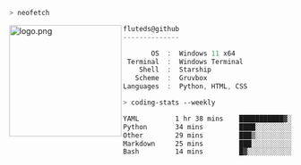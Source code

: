 ```zsh
> neofetch
```

<!--img align="left" src="https://github.com/fluteds.png" alt="logo.png" width="200"/>-->
<img align="left" src="https://external-content.duckduckgo.com/iu/?u=https%3A%2F%2F78.media.tumblr.com%2F975fca5f82161b190efdcaa05ffbd4ec%2Ftumblr_p6q6m9TJF01x3p3jmo1_500.png&f=1&nofb=1" alt="logo.png" width="200"/>

```csharp
fluteds@github
--------------

       OS  :  Windows 11 x64
 Terminal  :  Windows Terminal
    Shell  :  Starship
   Scheme  :  Gruvbox
Languages  :  Python, HTML, CSS
```

```zsh
> coding-stats --weekly
```

<!--START_SECTION:waka-->

```txt
YAML         1 hr 38 mins    ███████████▓░░░░░░░░░░░░░   46.50 %
Python       34 mins         ████░░░░░░░░░░░░░░░░░░░░░   16.34 %
Other        29 mins         ███▒░░░░░░░░░░░░░░░░░░░░░   13.98 %
Markdown     25 mins         ███░░░░░░░░░░░░░░░░░░░░░░   11.93 %
Bash         14 mins         █▓░░░░░░░░░░░░░░░░░░░░░░░   06.97 %
```

<!--END_SECTION:waka-->
